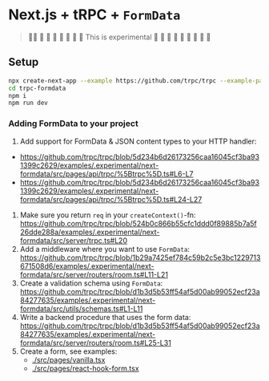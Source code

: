 # Next.js + tRPC + `FormData`

> 🚧🚧 🚧 🚧 🚧 🚧 🚧 🚧 🚧  This is experimental 🚧 🚧 🚧 🚧 🚧 🚧 🚧 🚧 🚧 


## Setup

```bash
npx create-next-app --example https://github.com/trpc/trpc --example-path examples/.experimental/next-formdata trpc-formdata
cd trpc-formdata
npm i
npm run dev
```

### Adding FormData to your project


1. Add support for FormData & JSON content types to your HTTP handler: 
  - https://github.com/trpc/trpc/blob/5d234b6d26173256caa16045cf3ba931399c2629/examples/.experimental/next-formdata/src/pages/api/trpc/%5Btrpc%5D.ts#L6-L7
  - https://github.com/trpc/trpc/blob/5d234b6d26173256caa16045cf3ba931399c2629/examples/.experimental/next-formdata/src/pages/api/trpc/%5Btrpc%5D.ts#L24-L27
1. Make sure you return `req` in your `createContext()`-fn: https://github.com/trpc/trpc/blob/524b0c866b55cfc1ddd0f89885b7a5f26dde288a/examples/.experimental/next-formdata/src/server/trpc.ts#L20
1. Add a middleware where you want to use `FormData`: https://github.com/trpc/trpc/blob/1b29a7425ef784c59b2c5e3bc1229713671508d6/examples/.experimental/next-formdata/src/server/routers/room.ts#L11-L21
1. Create a validation schema using `FormData`: https://github.com/trpc/trpc/blob/d1b3d5b53ff54af5d00ab99052ecf23a84277635/examples/.experimental/next-formdata/src/utils/schemas.ts#L1-L11
1. Write a backend procedure that uses the form data: https://github.com/trpc/trpc/blob/d1b3d5b53ff54af5d00ab99052ecf23a84277635/examples/.experimental/next-formdata/src/server/routers/room.ts#L25-L31
1. Create a form, see examples:
    - [./src/pages/vanilla.tsx](./src/pages/vanilla.tsx)
    - [./src/pages/react-hook-form.tsx](./src/pages/react-hook-form.tsx)

